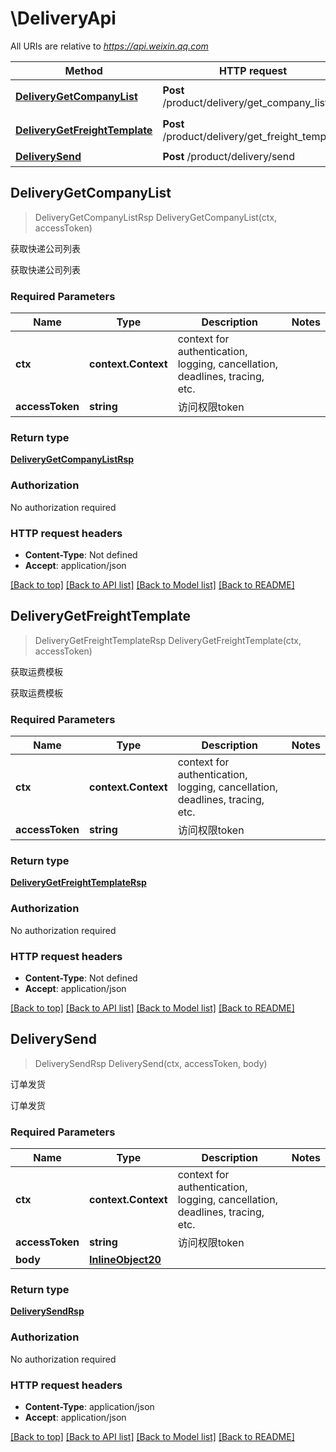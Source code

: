 # \DeliveryApi

All URIs are relative to *https://api.weixin.qq.com*

Method | HTTP request | Description
------------- | ------------- | -------------
[**DeliveryGetCompanyList**](DeliveryApi.md#DeliveryGetCompanyList) | **Post** /product/delivery/get_company_list | 获取快递公司列表
[**DeliveryGetFreightTemplate**](DeliveryApi.md#DeliveryGetFreightTemplate) | **Post** /product/delivery/get_freight_template | 获取运费模板
[**DeliverySend**](DeliveryApi.md#DeliverySend) | **Post** /product/delivery/send | 订单发货



## DeliveryGetCompanyList

> DeliveryGetCompanyListRsp DeliveryGetCompanyList(ctx, accessToken)

获取快递公司列表

获取快递公司列表

### Required Parameters


Name | Type | Description  | Notes
------------- | ------------- | ------------- | -------------
**ctx** | **context.Context** | context for authentication, logging, cancellation, deadlines, tracing, etc.
**accessToken** | **string**| 访问权限token | 

### Return type

[**DeliveryGetCompanyListRsp**](DeliveryGetCompanyListRsp.md)

### Authorization

No authorization required

### HTTP request headers

- **Content-Type**: Not defined
- **Accept**: application/json

[[Back to top]](#) [[Back to API list]](../README.md#documentation-for-api-endpoints)
[[Back to Model list]](../README.md#documentation-for-models)
[[Back to README]](../README.md)


## DeliveryGetFreightTemplate

> DeliveryGetFreightTemplateRsp DeliveryGetFreightTemplate(ctx, accessToken)

获取运费模板

获取运费模板

### Required Parameters


Name | Type | Description  | Notes
------------- | ------------- | ------------- | -------------
**ctx** | **context.Context** | context for authentication, logging, cancellation, deadlines, tracing, etc.
**accessToken** | **string**| 访问权限token | 

### Return type

[**DeliveryGetFreightTemplateRsp**](DeliveryGetFreightTemplateRsp.md)

### Authorization

No authorization required

### HTTP request headers

- **Content-Type**: Not defined
- **Accept**: application/json

[[Back to top]](#) [[Back to API list]](../README.md#documentation-for-api-endpoints)
[[Back to Model list]](../README.md#documentation-for-models)
[[Back to README]](../README.md)


## DeliverySend

> DeliverySendRsp DeliverySend(ctx, accessToken, body)

订单发货

订单发货

### Required Parameters


Name | Type | Description  | Notes
------------- | ------------- | ------------- | -------------
**ctx** | **context.Context** | context for authentication, logging, cancellation, deadlines, tracing, etc.
**accessToken** | **string**| 访问权限token | 
**body** | [**InlineObject20**](InlineObject20.md)|  | 

### Return type

[**DeliverySendRsp**](DeliverySendRsp.md)

### Authorization

No authorization required

### HTTP request headers

- **Content-Type**: application/json
- **Accept**: application/json

[[Back to top]](#) [[Back to API list]](../README.md#documentation-for-api-endpoints)
[[Back to Model list]](../README.md#documentation-for-models)
[[Back to README]](../README.md)


